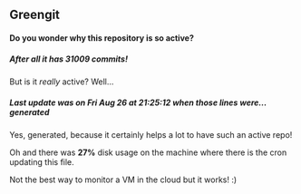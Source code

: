 ## Greengit

#### Do you wonder why this repository is so active?

##### After all it has 31009 commits!

But is it *really* active? Well...

##### Last update was on Fri Aug 26 at 21:25:12 when those lines were... generated

Yes, generated, because it certainly helps a lot to have such an active repo!

Oh and there was **27%** disk usage on the machine
where there is the cron updating this file.

Not the best way to monitor a VM in the cloud but it works! :)

